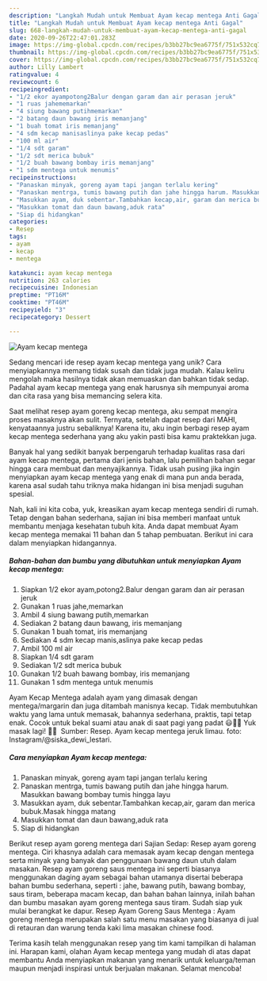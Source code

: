 ```yaml
---
description: "Langkah Mudah untuk Membuat Ayam kecap mentega Anti Gagal"
title: "Langkah Mudah untuk Membuat Ayam kecap mentega Anti Gagal"
slug: 668-langkah-mudah-untuk-membuat-ayam-kecap-mentega-anti-gagal
date: 2020-09-26T22:47:01.283Z
image: https://img-global.cpcdn.com/recipes/b3bb27bc9ea6775f/751x532cq70/ayam-kecap-mentega-foto-resep-utama.jpg
thumbnail: https://img-global.cpcdn.com/recipes/b3bb27bc9ea6775f/751x532cq70/ayam-kecap-mentega-foto-resep-utama.jpg
cover: https://img-global.cpcdn.com/recipes/b3bb27bc9ea6775f/751x532cq70/ayam-kecap-mentega-foto-resep-utama.jpg
author: Lilly Lambert
ratingvalue: 4
reviewcount: 6
recipeingredient:
- "1/2 ekor ayampotong2Balur dengan garam dan air perasan jeruk"
- "1 ruas jahememarkan"
- "4 siung bawang putihmemarkan"
- "2 batang daun bawang iris memanjang"
- "1 buah tomat iris memanjang"
- "4 sdm kecap manisaslinya pake kecap pedas"
- "100 ml air"
- "1/4 sdt garam"
- "1/2 sdt merica bubuk"
- "1/2 buah bawang bombay iris memanjang"
- "1 sdm mentega untuk menumis"
recipeinstructions:
- "Panaskan minyak, goreng ayam tapi jangan terlalu kering"
- "Panaskan mentrga, tumis bawang putih dan jahe hingga harum. Masukkan bawang bombay tumis hingga layu"
- "Masukkan ayam, duk sebentar.Tambahkan kecap,air, garam dan merica bubuk.Masak hingga matang"
- "Masukkan tomat dan daun bawang,aduk rata"
- "Siap di hidangkan"
categories:
- Resep
tags:
- ayam
- kecap
- mentega

katakunci: ayam kecap mentega 
nutrition: 263 calories
recipecuisine: Indonesian
preptime: "PT16M"
cooktime: "PT46M"
recipeyield: "3"
recipecategory: Dessert

---
```



![Ayam kecap mentega](https://img-global.cpcdn.com/recipes/b3bb27bc9ea6775f/751x532cq70/ayam-kecap-mentega-foto-resep-utama.jpg)

Sedang mencari ide resep ayam kecap mentega yang unik? Cara menyiapkannya memang tidak susah dan tidak juga mudah. Kalau keliru mengolah maka hasilnya tidak akan memuaskan dan bahkan tidak sedap. Padahal ayam kecap mentega yang enak harusnya sih mempunyai aroma dan cita rasa yang bisa memancing selera kita.

Saat melihat resep ayam goreng kecap mentega, aku sempat mengira proses masaknya akan sulit. Ternyata, setelah dapat resep dari MAHI, kenyataannya justru sebaliknya! Karena itu, aku ingin berbagi resep ayam kecap mentega sederhana yang aku yakin pasti bisa kamu praktekkan juga.

Banyak hal yang sedikit banyak berpengaruh terhadap kualitas rasa dari ayam kecap mentega, pertama dari jenis bahan, lalu pemilihan bahan segar hingga cara membuat dan menyajikannya. Tidak usah pusing jika ingin menyiapkan ayam kecap mentega yang enak di mana pun anda berada, karena asal sudah tahu triknya maka hidangan ini bisa menjadi suguhan spesial.


Nah, kali ini kita coba, yuk, kreasikan ayam kecap mentega sendiri di rumah. Tetap dengan bahan sederhana, sajian ini bisa memberi manfaat untuk membantu menjaga kesehatan tubuh kita. Anda dapat membuat Ayam kecap mentega memakai 11 bahan dan 5 tahap pembuatan. Berikut ini cara dalam menyiapkan hidangannya.

<!--inarticleads1-->

##### Bahan-bahan dan bumbu yang dibutuhkan untuk menyiapkan Ayam kecap mentega:

1. Siapkan 1/2 ekor ayam,potong2.Balur dengan garam dan air perasan jeruk
1. Gunakan 1 ruas jahe,memarkan
1. Ambil 4 siung bawang putih,memarkan
1. Sediakan 2 batang daun bawang, iris memanjang
1. Gunakan 1 buah tomat, iris memanjang
1. Sediakan 4 sdm kecap manis,aslinya pake kecap pedas
1. Ambil 100 ml air
1. Siapkan 1/4 sdt garam
1. Sediakan 1/2 sdt merica bubuk
1. Gunakan 1/2 buah bawang bombay, iris memanjang
1. Gunakan 1 sdm mentega untuk menumis


Ayam Kecap Mentega adalah ayam yang dimasak dengan mentega/margarin dan juga ditambah manisnya kecap. Tidak membutuhkan waktu yang lama untuk memasak, bahannya sederhana, praktis, tapi tetap enak. Cocok untuk bekal suami atau anak di saat pagi yang padat 😃👍🏻 Yuk masak lagi! 👩‍🍳 ️ Sumber: Resep. Ayam kecap mentega jeruk limau. foto: Instagram/@siska_dewi_lestari. 

<!--inarticleads2-->

##### Cara menyiapkan Ayam kecap mentega:

1. Panaskan minyak, goreng ayam tapi jangan terlalu kering
1. Panaskan mentrga, tumis bawang putih dan jahe hingga harum. Masukkan bawang bombay tumis hingga layu
1. Masukkan ayam, duk sebentar.Tambahkan kecap,air, garam dan merica bubuk.Masak hingga matang
1. Masukkan tomat dan daun bawang,aduk rata
1. Siap di hidangkan


Berikut resep ayam goreng mentega dari Sajian Sedap: Resep ayam goreng mentega. Ciri khasnya adalah cara memasak ayam kecap dengan mentega serta minyak yang banyak dan penggunaan bawang daun utuh dalam masakan. Resep ayam goreng saus mentega ini seperti biasanya menggunakan daging ayam sebagai bahan utamanya disertai beberapa bahan bumbu sederhana, seperti : jahe, bawang putih, bawang bombay, saus tiram, beberapa macam kecap, dan bahan bahan lainnya, inilah bahan dan bumbu masakan ayam goreng mentega saus tiram. Sudah siap yuk mulai berangkat ke dapur. Resep Ayam Goreng Saus Mentega : Ayam goreng mentega merupakan salah satu menu masakan yang biasanya di jual di retauran dan warung tenda kaki lima masakan chinese food. 

Terima kasih telah menggunakan resep yang tim kami tampilkan di halaman ini. Harapan kami, olahan Ayam kecap mentega yang mudah di atas dapat membantu Anda menyiapkan makanan yang menarik untuk keluarga/teman maupun menjadi inspirasi untuk berjualan makanan. Selamat mencoba!
